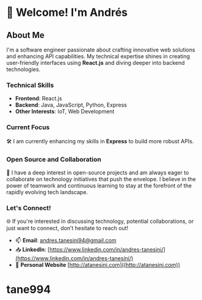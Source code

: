 # 👋 Welcome! I'm Andrés

## About Me

I'm a software engineer passionate about crafting innovative web solutions and enhancing API capabilities. My technical expertise shines in creating user-friendly interfaces using **React.js** and diving deeper into backend technologies.

### Technical Skills

- **Frontend**: React.js
- **Backend**: Java, JavaScript, Python, Express
- **Other Interests**: IoT, Web Development

### Current Focus

🛠️ I am currently enhancing my skills in **Express** to build more robust APIs. 

### Open Source and Collaboration

🔗 I have a deep interest in open-source projects and am always eager to collaborate on technology initiatives that push the envelope. I believe in the power of teamwork and continuous learning to stay at the forefront of the rapidly evolving tech landscape.

### Let's Connect!

🌐 If you're interested in discussing technology, potential collaborations, or just want to connect, don’t hesitate to reach out!

- 📫 **Email**: [andres.tanesini94@gmail.com](mailto:andres.tanesini94@gmail.com)
- 📥 **LinkedIn**: [https://www.linkedin.com/in/andres-tanesini/](https://www.linkedin.com/in/andres-tanesini/)
- 🔗 **Personal Website** [http://atanesini.com]((http://atanesini.com))

# tane994
